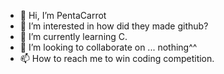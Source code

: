 - 👋 Hi, I’m PentaCarrot
- 👀 I’m interested in how did they made github?
- 🌱 I’m currently learning C.
- 💞️ I’m looking to collaborate on ... nothing^^
- 📫 How to reach me to win coding competition.

<!---
WordCPT/WordCPT is a ✨ special ✨ repository because its `README.md` (this file) appears on your GitHub profile.
You can click the Preview link to take a look at your changes.
--->
